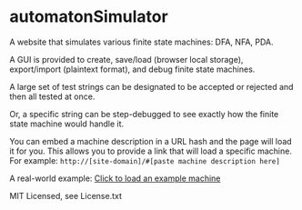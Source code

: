 # automatonSimulator
A website that simulates various finite state machines: DFA, NFA, PDA.

A GUI is provided to create, save/load (browser local storage), export/import (plaintext format), and debug finite state machines.

A large set of test strings can be designated to be accepted or rejected and then all tested at once.

Or, a specific string can be step-debugged to see exactly how the finite state machine would handle it.

You can embed a machine description in a URL hash and the page will load it for you.  This allows you to provide a link that will load a specific machine.  For example: `http://[site-domain]/#[paste machine description here]`

A real-world example: [Click to load an example machine](http://automatonsimulator.com/#{%22type%22:%22DFA%22,%22dfa%22:{%22transitions%22:{%22start%22:{%22A%22:%22s0%22},%22s0%22:{%22B%22:%22s1%22},%22s1%22:{%22A%22:%22s2%22},%22s2%22:{%22B%22:%22s1%22}},%22startState%22:%22start%22,%22acceptStates%22:[%22s1%22]},%22states%22:{%22start%22:{},%22s0%22:{%22top%22:100,%22left%22:208},%22s1%22:{%22isAccept%22:true,%22top%22:210,%22left%22:231},%22s2%22:{%22top%22:286,%22left%22:70}},%22transitions%22:[{%22stateA%22:%22start%22,%22label%22:%22A%22,%22stateB%22:%22s0%22},{%22stateA%22:%22s0%22,%22label%22:%22B%22,%22stateB%22:%22s1%22},{%22stateA%22:%22s1%22,%22label%22:%22A%22,%22stateB%22:%22s2%22},{%22stateA%22:%22s2%22,%22label%22:%22B%22,%22stateB%22:%22s1%22}],%22bulkTests%22:{%22accept%22:%22AB\nABAB\nABABAB%22,%22reject%22:%22\nA\nB\nABA\nBA\nBB\nABABB%22}})

MIT Licensed, see License.txt
